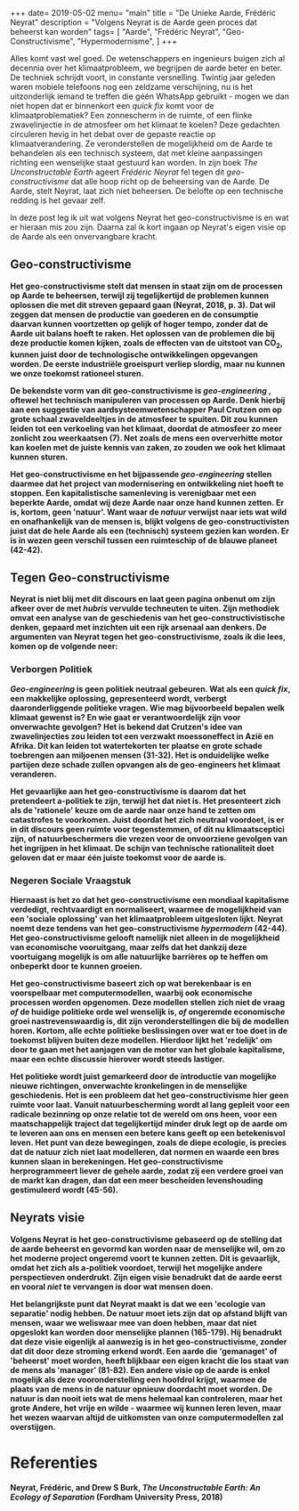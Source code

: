 +++
date= 2019-05-02
menu= "main"
title = "De Unieke Aarde, Frédéric Neyrat"
description = "Volgens Neyrat is de Aarde geen proces dat beheerst kan worden"
tags= [
    "Aarde",
    "Frédéric Neyrat",
    "Geo-Constructivisme",
    "Hypermodernisme",
]
+++

Alles komt vast wel goed. De wetenschappers en ingenieurs buigen zich al decennia over het klimaatprobleem, we begrijpen de aarde beter en beter. De techniek schrijdt voort, in constante versnelling. <!--more--> Twintig jaar geleden waren mobiele telefoons nog een zeldzame verschijning, nu is het uitzonderlijk iemand te treffen die géén WhatsApp gebruikt - mogen we dan niet hopen dat er binnenkort een <i>quick fix</i> komt voor de klimaatproblematiek? Een zonnescherm in de ruimte, of een flinke zwavelinjectie in de atmosfeer om het klimaat te koelen? Deze gedachten circuleren hevig in het debat over de gepaste reactie op klimaatverandering. Ze veronderstellen de mogelijkheid om de Aarde te behandelen als een technisch systeem, dat met kleine aanpassingen richting een wenselijke staat gestuurd kan worden. In zijn boek <i> The Unconstructable Earth </i> ageert <i> Frédéric Neyrat </i> fel tegen dit <i> geo-constructivisme </i> dat alle hoop richt op de beheersing van de Aarde. De Aarde, stelt Neyrat, laat zich niet beheersen. De belofte op een technische redding is het gevaar zelf.

In deze post leg ik uit wat volgens Neyrat het geo-constructivisme is en wat er hieraan mis zou zijn. Daarna zal ik kort ingaan op Neyrat's eigen visie op de Aarde als een onvervangbare kracht. 

<b>

## Geo-constructivisme

Het geo-constructivisme stelt dat mensen in staat zijn om de processen op Aarde te beheersen, terwijl zij tegelijkertijd de problemen kunnen oplossen die met dit streven gepaard gaan (Neyrat, 2018, p. 3). Dat wil zeggen dat mensen de productie van goederen en de consumptie daarvan kunnen voortzetten op gelijk of hoger tempo, zonder dat de Aarde uit balans hoeft te raken. Het oplossen van de problemen die bij deze productie komen kijken, zoals de effecten van de uitstoot van CO<sub>2</sub>, kunnen juist door de technologische ontwikkelingen opgevangen worden. De eerste industriële groeispurt verliep slordig, maar nu kunnen we onze toekomst rationeel sturen. 

<b>

De bekendste vorm van dit geo-constructivisme is <i> geo-engineering </i>, oftewel het technisch manipuleren van processen op Aarde. Denk hierbij aan een suggestie van aardsysteemwetenschapper Paul Crutzen om op grote schaal zwaveldeeltjes in de atmosfeer te spuiten. Dit zou kunnen leiden tot een verkoeling van het klimaat, doordat de atmosfeer zo meer zonlicht zou weerkaatsen (7). Net zoals de mens een oververhitte motor kan koelen met de juiste kennis van zaken, zo zouden we ook het klimaat kunnen sturen. 

<b>

Het geo-constructivisme en het bijpassende <i>geo-engineering</i> stellen daarmee dat het project van modernisering en ontwikkeling niet hoeft te stoppen. Een kapitalistische samenleving is verenigbaar met een beperkte Aarde, omdat wij deze Aarde naar onze hand kunnen zetten. Er is, kortom, geen 'natuur'. Want waar de <i>natuur</i> verwijst naar iets wat wild en onafhankelijk van de mensen is, blijkt volgens de geo-constructivisten juist dat de hele Aarde als een (technisch) systeem gezien kan worden. Er is in wezen geen verschil tussen een ruimteschip of de blauwe planeet (42-42). 

## Tegen Geo-constructivisme

Neyrat is niet blij met dit discours en laat geen pagina onbenut om zijn afkeer over de met <i> hubris </i> vervulde techneuten te uiten. Zijn methodiek omvat een analyse van de geschiedenis van het geo-constructivistische denken, gepaard met inzichten uit een rijk arsenaal aan denkers. De argumenten van Neyrat tegen het geo-constructivisme, zoals ik die lees, komen op de volgende neer:

### Verborgen Politiek

<i>Geo-engineering</i> is geen politiek neutraal gebeuren. Wat als een <i>quick fix</i>, een makkelijke oplossing, gepresenteerd wordt, verbergt daaronderliggende politieke vragen. Wie mag bijvoorbeeld bepalen welk klimaat gewenst is? En wie gaat er verantwoordelijk zijn voor onverwachte gevolgen? Het is bekend dat Crutzen's idee van zwavelinjecties zou leiden tot een verzwakt moessoneffect in Azië en Afrika. Dit kan leiden tot watertekorten ter plaatse en grote schade toebrengen aan miljoenen mensen (31-32). Het is onduidelijke welke partijen deze schade zullen opvangen als de geo-engineers het klimaat veranderen.

<b>

Het gevaarlijke aan het geo-constructivisme is daarom dat het pretendeert a-politiek te zijn, terwijl het dat niet is. Het presenteert zich als de 'rationele' keuze om de aarde naar onze hand te zetten om catastrofes te voorkomen. Juist doordat het zich neutraal voordoet, is er in dit discours geen ruimte voor tegenstemmen, of dit nu klimaatsceptici zijn, of natuurbeschermers die vrezen voor de onvoorziene gevolgen van het ingrijpen in het klimaat. De schijn van technische rationaliteit doet geloven dat er maar één juiste toekomst voor de aarde is.

### Negeren Sociale Vraagstuk

Hiernaast is het zo dat het geo-constructivisme een mondiaal kapitalisme verdedigt, rechtvaardigt en normaliseert, waarmee de mogelijkheid van een 'sociale oplossing' van het klimaatprobleem uitgesloten lijkt. Neyrat noemt deze tendens van het geo-constructivisme <i>hypermodern</i> (42-44). Het geo-constructivisme gelooft namelijk niet alleen in de mogelijkheid van economische vooruitgang, maar zelfs dat het dankzij deze voortuigang mogelijk is om alle natuurlijke barrières op te heffen om onbeperkt door te kunnen groeien. 

<b>

Het geo-constructivisme baseert zich op wat berekenbaar is en voorspelbaar met computermodellen, waarbij ook economische processen worden opgenomen. Deze modellen stellen zich niet de vraag <i>of</i> de huidige politieke orde wel wenselijk is, <i>of</i> ongeremde economische groei nastrevenswaardig is, dit zijn veronderstellingen die bij de modellen horen. Kortom, alle echte politieke beslissingen over wat er toe doet in de toekomst blijven buiten deze modellen. Hierdoor lijkt het 'redelijk' om door te gaan met het aanjagen van de motor van het globale kapitalisme, maar een echte discussie hierover wordt steeds lastiger.

<b>
    
Het politieke wordt juist gemarkeerd door de introductie van mogelijke nieuwe richtingen, onverwachte kronkelingen in de menselijke geschiedenis. Het is een probleem dat het geo-constructivisme hier geen ruimte voor laat. Vanuit natuurbescherming wordt al lang gepleit voor een radicale bezinning op onze relatie tot de wereld om ons heen, voor een maatschappelijk traject dat tegelijkertijd minder druk legt op de aarde om te leveren aan ons en mensen een betere kans geeft op een betekenisvol leven. Het punt van deze bewegingen, zoals de diepe ecologie, is precies dat de natuur zich niet laat modelleren, dat normen en waarde een bres kunnen slaan in berekeningen. Het geo-constructivisme herprogrammeert liever de gehele aarde, zodat zij een verdere groei van de markt kan dragen, dan dat een meer bescheiden levenshouding gestimuleerd wordt (45-56).

## Neyrats visie

Volgens Neyrat is het geo-constructivisme gebaseerd op de stelling dat de aarde beheerst en gevormd kan worden naar de menselijke wil, om zo het moderne project ongeremd voort te kunnen zetten. Dit is gevaarlijk, omdat het zich als a-politiek voordoet, terwijl het mogelijke andere perspectieven onderdrukt. Zijn eigen visie benadrukt dat de aarde eerst en vooral <i>niet</i> te vervangen is door wat mensen doen. 

<b>
    
Het belangrijkste punt dat Neyrat maakt is dat we een 'ecologie van separatie' nodig hebben. De natuur moet iets zijn dat op afstand blijft van mensen, waar we weliswaar mee van doen hebben, maar dat niet opgeslokt kan worden door menselijke plannen (165-179). Hij benadrukt dat deze visie eigenlijk al aanwezig is in het geo-constructivisme, zonder dat dit door deze stroming erkend wordt. Een aarde die 'gemanaget' of 'beheerst' moet worden, heeft blijkbaar een eigen kracht die los staat van de mens als 'manager' (81-82). Een andere visie op de aarde is enkel mogelijk als deze vooronderstelling een hoofdrol krijgt, waarmee de plaats van de mens in de natuur opnieuw doordacht moet worden. De natuur is dan nooit iets wat de mens helemaal kan controleren, maar het grote Andere, het vrije en wilde - waarmee wij kunnen leren leven, maar het wezen waarvan altijd de uitkomsten van onze computermodellen zal overstijgen. 

# Referenties

Neyrat, Frédéric, and Drew S Burk, <i>The Unconstructable Earth: An Ecology of Separation</i> (Fordham University Press, 2018)


